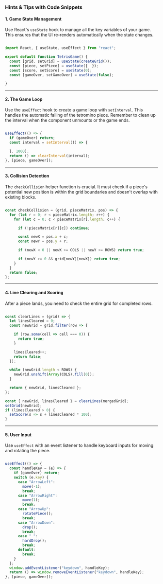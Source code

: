 ### Hints & Tips with Code Snippets

#### 1\. Game State Management

Use React's `useState` hook to manage all the key variables of your game. This ensures that the UI re-renders automatically when the state changes.

```javascript

import React, { useState, useEffect } from "react";

export default function TetrisGame() {
  const [grid, setGrid] = useState(createGrid());
  const [piece, setPiece] = useState({  });
  const [score, setScore] = useState(0);
  const [gameOver, setGameOver] = useState(false);

}
```

-----

#### 2\. The Game Loop

Use the `useEffect` hook to create a game loop with `setInterval`. This handles the automatic falling of the tetromino piece. Remember to clean up the interval when the component unmounts or the game ends.

```javascript

useEffect(() => {
  if (gameOver) return;
  const interval = setInterval(() => {

  }, 1000); 
  return () => clearInterval(interval);
}, [piece, gameOver]); 
```

-----

#### 3\. Collision Detection

The `checkCollision` helper function is crucial. It must check if a piece's potential new position is within the grid boundaries and doesn't overlap with existing blocks.

```javascript

const checkCollision = (grid, pieceMatrix, pos) => {
  for (let r = 0; r < pieceMatrix.length; r++) {
    for (let c = 0; c < pieceMatrix[r].length; c++) {

      if (!pieceMatrix[r][c]) continue;

      const newX = pos.x + c;
      const newY = pos.y + r;

      if (newX < 0 || newX >= COLS || newY >= ROWS) return true;

      if (newY >= 0 && grid[newY][newX]) return true;
    }
  }
  return false;
};
```

-----

#### 4\. Line Clearing and Scoring

After a piece lands, you need to check the entire grid for completed rows.

```javascript

const clearLines = (grid) => {
  let linesCleared = 0;
  const newGrid = grid.filter(row => {

    if (row.some(cell => cell === 0)) {
      return true;
    }

    linesCleared++;
    return false;
  });

  while (newGrid.length < ROWS) {
    newGrid.unshift(Array(COLS).fill(0));
  }

  return { newGrid, linesCleared };
};

const { newGrid, linesCleared } = clearLines(mergedGrid);
setGrid(newGrid);
if (linesCleared > 0) {
  setScore(s => s + linesCleared * 100);
}
```

-----

#### 5\. User Input

Use `useEffect` with an event listener to handle keyboard inputs for moving and rotating the piece.

```javascript

useEffect(() => {
  const handleKey = (e) => {
    if (gameOver) return;
    switch (e.key) {
      case "ArrowLeft":
        move(-1);
        break;
      case "ArrowRight":
        move(1);
        break;
      case "ArrowUp":
        rotatePiece();
        break;
      case "ArrowDown":
        drop();
        break;
      case " ":
        hardDrop();
        break;
      default:
        break;
    }
  };
  window.addEventListener("keydown", handleKey);
  return () => window.removeEventListener("keydown", handleKey);
}, [piece, gameOver]);
```